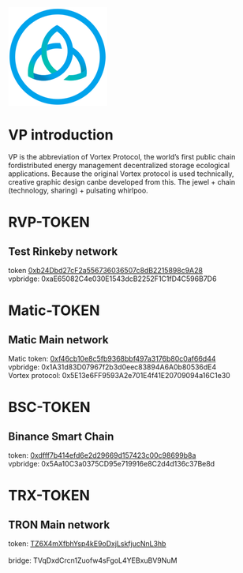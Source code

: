 ![image](https://github.com/Torahserve/bootnode/blob/main/tokenlogo.png) <br>
# VP introduction <br>
VP is the abbreviation of Vortex Protocol, the world’s first public chain fordistributed energy management decentralized storage ecological applications. Because the original Vortex protocol is used technically, creative graphic design canbe developed from this. The jewel + chain (technology, sharing) + pulsating whirlpoo. <br>

# RVP-TOKEN <br>
## Test Rinkeby network <br>
token [0xb24Dbd27cF2a556736036507c8dB2215898c9A28](https://rinkeby.etherscan.io/token/0xb24Dbd27cF2a556736036507c8dB2215898c9A28)<br>
vpbridge: 0xaE65082C4e030E1543dcB2252F1C1fD4C596B7D6

# Matic-TOKEN <br>
## Matic Main network <br>
Matic token: [0xf46cb10e8c5fb9368bbf497a3176b80c0af66d44](https://polygonscan.com/token/0xf46cb10e8c5fb9368bbf497a3176b80c0af66d44)<br>
vpbridge: 0x1A31d83D07967f2b3d0eec83894A6A0b80536dE4 <br>
Vortex protocol: 0x5E13e6FF9593A2e701E4f41E20709094a16C1e30

# BSC-TOKEN 
## Binance Smart Chain <br>
token: [0xdfff7b414efd6e2d29669d157423c00c98699b8a](https://bscscan.com/token/0xdfff7b414efd6e2d29669d157423c00c98699b8a)<br>
vpbridge: 0x5Aa10C3a0375CD95e719916e8C2d4d136c37Be8d

# TRX-TOKEN <br>
## TRON Main network <br>
token: [TZ6X4mXfbhYsp4kE9oDxjLskfjucNnL3hb](https://tronscan.io/#/contract/TVqDxdCrcn1Zuofw4sFgoL4YEBxuBV9NuM)<br>  
bridge: TVqDxdCrcn1Zuofw4sFgoL4YEBxuBV9NuM




